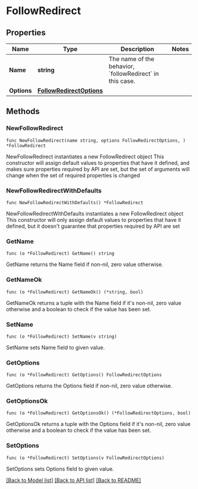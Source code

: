 # FollowRedirect

## Properties

Name | Type | Description | Notes
------------ | ------------- | ------------- | -------------
**Name** | **string** | The name of the behavior, &#x60;followRedirect&#x60; in this case. | 
**Options** | [**FollowRedirectOptions**](FollowRedirectOptions.md) |  | 

## Methods

### NewFollowRedirect

`func NewFollowRedirect(name string, options FollowRedirectOptions, ) *FollowRedirect`

NewFollowRedirect instantiates a new FollowRedirect object
This constructor will assign default values to properties that have it defined,
and makes sure properties required by API are set, but the set of arguments
will change when the set of required properties is changed

### NewFollowRedirectWithDefaults

`func NewFollowRedirectWithDefaults() *FollowRedirect`

NewFollowRedirectWithDefaults instantiates a new FollowRedirect object
This constructor will only assign default values to properties that have it defined,
but it doesn't guarantee that properties required by API are set

### GetName

`func (o *FollowRedirect) GetName() string`

GetName returns the Name field if non-nil, zero value otherwise.

### GetNameOk

`func (o *FollowRedirect) GetNameOk() (*string, bool)`

GetNameOk returns a tuple with the Name field if it's non-nil, zero value otherwise
and a boolean to check if the value has been set.

### SetName

`func (o *FollowRedirect) SetName(v string)`

SetName sets Name field to given value.


### GetOptions

`func (o *FollowRedirect) GetOptions() FollowRedirectOptions`

GetOptions returns the Options field if non-nil, zero value otherwise.

### GetOptionsOk

`func (o *FollowRedirect) GetOptionsOk() (*FollowRedirectOptions, bool)`

GetOptionsOk returns a tuple with the Options field if it's non-nil, zero value otherwise
and a boolean to check if the value has been set.

### SetOptions

`func (o *FollowRedirect) SetOptions(v FollowRedirectOptions)`

SetOptions sets Options field to given value.



[[Back to Model list]](../README.md#documentation-for-models) [[Back to API list]](../README.md#documentation-for-api-endpoints) [[Back to README]](../README.md)



